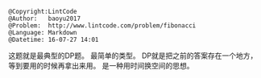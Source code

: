 ```
@Copyright:LintCode
@Author:   baoyu2017
@Problem:  http://www.lintcode.com/problem/fibonacci
@Language: Markdown
@Datetime: 16-07-27 14:01
```

这题就是最典型的DP题。 最简单的类型。
DP就是把之前的答案存在一个地方，等到要用的时候再拿出来用。 是一种用时间换空间的思想。